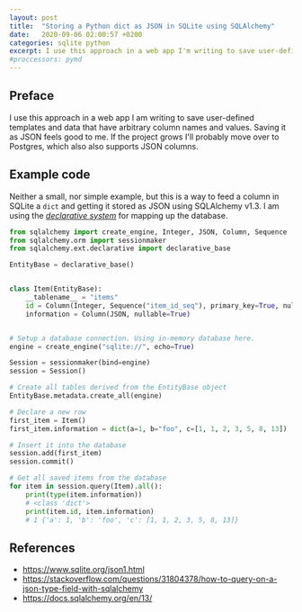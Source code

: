 ```yaml
---
layout: post
title:  "Storing a Python dict as JSON in SQLite using SQLAlchemy"
date:   2020-09-06 02:00:57 +0200
categories: sqlite python
excerpt: I use this approach in a web app I'm writing to save user-defined templates and data that have arbitrary column names and values.
#proccessors: pymd
---
```


## Preface

I use this approach in a web app I am writing to save user-defined templates and
data that have arbitrary column names and values. Saving it as JSON feels good to
me. If the project grows I'll probably move over to Postgres, which also also
supports JSON columns.

## Example code

Neither a small, nor simple example, but this is a way to feed a column in SQLite
a `dict` and getting it stored as JSON using SQLAlchemy v1.3.
I am using the [*declarative system*][1] for mapping up the database.

```python
from sqlalchemy import create_engine, Integer, JSON, Column, Sequence
from sqlalchemy.orm import sessionmaker
from sqlalchemy.ext.declarative import declarative_base

EntityBase = declarative_base()


class Item(EntityBase):
    __tablename__ = "items"
    id = Column(Integer, Sequence("item_id_seq"), primary_key=True, nullable=False)
    information = Column(JSON, nullable=True)


# Setup a database connection. Using in-memory database here.
engine = create_engine("sqlite://", echo=True)

Session = sessionmaker(bind=engine)
session = Session()

# Create all tables derived from the EntityBase object
EntityBase.metadata.create_all(engine)

# Declare a new row
first_item = Item()
first_item.information = dict(a=1, b="foo", c=[1, 1, 2, 3, 5, 8, 13])

# Insert it into the database
session.add(first_item)
session.commit()

# Get all saved items from the database
for item in session.query(Item).all():
    print(type(item.information))
    # <class 'dict'>
    print(item.id, item.information)
    # 1 {'a': 1, 'b': 'foo', 'c': [1, 1, 2, 3, 5, 8, 13]}
```

## References
- <https://www.sqlite.org/json1.html>
- <https://stackoverflow.com/questions/31804378/how-to-query-on-a-json-type-field-with-sqlalchemy>
- <https://docs.sqlalchemy.org/en/13/>

[1]: https://docs.sqlalchemy.org/en/13/orm/extensions/declarative/basic_use.html
